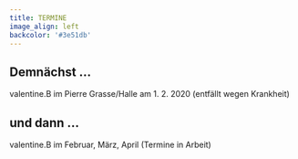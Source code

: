 ```yaml
---
title: TERMINE
image_align: left
backcolor: '#3e51db'
---
```


## **Demnächst …**

valentine.B im Pierre Grasse/Halle am 1. 2. 2020 (entfällt wegen Krankheit)<br>

## **und dann …**

valentine.B im Februar, März, April (Termine in Arbeit)<br>
